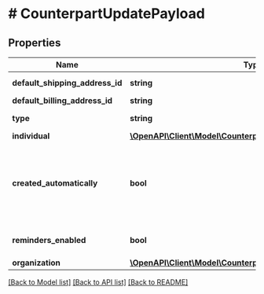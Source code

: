 # # CounterpartUpdatePayload

## Properties

Name | Type | Description | Notes
------------ | ------------- | ------------- | -------------
**default_shipping_address_id** | **string** | ID of the shipping address. | [optional]
**default_billing_address_id** | **string** | ID of the billing address. | [optional]
**type** | **string** | Must be \&quot;organization\&quot;. |
**individual** | [**\OpenAPI\Client\Model\CounterpartIndividualUpdatePayload**](CounterpartIndividualUpdatePayload.md) |  |
**created_automatically** | **bool** | &#x60;true&#x60; if the counterpart was created automatically by Monite when processing incoming invoices with OCR. &#x60;false&#x60; if the counterpart was created by the API client. | [optional] [default to false]
**reminders_enabled** | **bool** |  | [optional] [default to true]
**organization** | [**\OpenAPI\Client\Model\CounterpartOrganizationUpdatePayload**](CounterpartOrganizationUpdatePayload.md) |  |

[[Back to Model list]](../../README.md#models) [[Back to API list]](../../README.md#endpoints) [[Back to README]](../../README.md)

